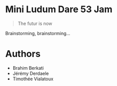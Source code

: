 # Mini Ludum Dare 53 Jam #

> The futur is now

Brainstorming, brainstorming...

# Authors #

* Brahim Berkati
* Jérémy Derdaele
* Timothée Vialatoux
